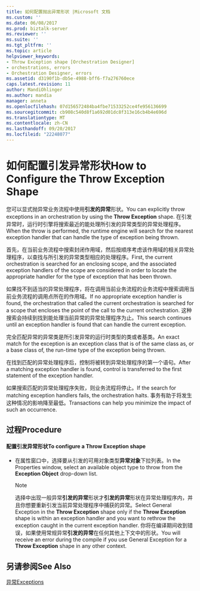 ```yaml
---
title: 如何配置抛出异常形状 |Microsoft 文档
ms.custom: ''
ms.date: 06/08/2017
ms.prod: biztalk-server
ms.reviewer: ''
ms.suite: ''
ms.tgt_pltfrm: ''
ms.topic: article
helpviewer_keywords:
- Throw Exception shape [Orchestration Designer]
- orchestrations, errors
- Orchestration Designer, errors
ms.assetid: d3190f1b-db5e-4988-bff6-f7a276760ece
caps.latest.revision: 11
author: MandiOhlinger
ms.author: mandia
manager: anneta
ms.openlocfilehash: 07d156572484ba4fbe71533252ce4fe956136699
ms.sourcegitcommit: cb908c540d8f1a692d01dc8f313e16cb4b4e696d
ms.translationtype: MT
ms.contentlocale: zh-CN
ms.lasthandoff: 09/20/2017
ms.locfileid: "22248077"
---
```

# <a name="how-to-configure-the-throw-exception-shape"></a><span data-ttu-id="79227-102">如何配置引发异常形状</span><span class="sxs-lookup"><span data-stu-id="79227-102">How to Configure the Throw Exception Shape</span></span>
<span data-ttu-id="79227-103">您可以显式抛异常业务流程中使用**引发的异常**形状。</span><span class="sxs-lookup"><span data-stu-id="79227-103">You can explicitly throw exceptions in an orchestration by using the **Throw Exception** shape.</span></span> <span data-ttu-id="79227-104">在引发异常时，运行时引擎将搜索最近的能处理所引发的异常类型的异常处理程序。</span><span class="sxs-lookup"><span data-stu-id="79227-104">When the throw is performed, the runtime engine will search for the nearest exception handler that can handle the type of exception being thrown.</span></span>  
  
 <span data-ttu-id="79227-105">首先，在当前业务流程中搜索封闭作用域，然后按顺序考虑该作用域的相关异常处理程序，以查找与所引发的异常类型相应的处理程序。</span><span class="sxs-lookup"><span data-stu-id="79227-105">First, the current orchestration is searched for an enclosing scope, and the associated exception handlers of the scope are considered in order to locate the appropriate handler for the type of exception that has been thrown.</span></span>  
  
 <span data-ttu-id="79227-106">如果找不到适当的异常处理程序，将在调用当前业务流程的业务流程中搜索调用当前业务流程的调用点所在的作用域。</span><span class="sxs-lookup"><span data-stu-id="79227-106">If no appropriate exception handler is found, the orchestration that called the current orchestration is searched for a scope that encloses the point of the call to the current orchestration.</span></span> <span data-ttu-id="79227-107">这种搜索会持续到找到能处理当前异常的异常处理程序为止。</span><span class="sxs-lookup"><span data-stu-id="79227-107">This search continues until an exception handler is found that can handle the current exception.</span></span>  
  
 <span data-ttu-id="79227-108">完全匹配异常的异常类是所引发异常的运行时类型的类或者基类。</span><span class="sxs-lookup"><span data-stu-id="79227-108">An exact match for the exception is an exception class that is of the same class as, or a base class of, the run-time type of the exception being thrown.</span></span>  
  
 <span data-ttu-id="79227-109">在找到匹配的异常处理程序后，控制将被转到异常处理程序的第一个语句。</span><span class="sxs-lookup"><span data-stu-id="79227-109">After a matching exception handler is found, control is transferred to the first statement of the exception handler.</span></span>  
  
 <span data-ttu-id="79227-110">如果搜索匹配的异常处理程序失败，则业务流程将停止。</span><span class="sxs-lookup"><span data-stu-id="79227-110">If the search for matching exception handlers fails, the orchestration halts.</span></span> <span data-ttu-id="79227-111">事务有助于将发生这种情况的影响降至最低。</span><span class="sxs-lookup"><span data-stu-id="79227-111">Transactions can help you minimize the impact of such an occurrence.</span></span>  
  
## <a name="procedure"></a><span data-ttu-id="79227-112">过程</span><span class="sxs-lookup"><span data-stu-id="79227-112">Procedure</span></span>  
  
#### <a name="to-configure-a-throw-exception-shape"></a><span data-ttu-id="79227-113">配置引发异常形状</span><span class="sxs-lookup"><span data-stu-id="79227-113">To configure a Throw Exception shape</span></span>  
  
-   <span data-ttu-id="79227-114">在属性窗口中，选择要从引发的可用对象类型**异常对象**下拉列表。</span><span class="sxs-lookup"><span data-stu-id="79227-114">In the Properties window, select an available object type to throw from the **Exception Object** drop-down list.</span></span>  
  
    > [!NOTE]
    >  <span data-ttu-id="79227-115">选择中出现一般异常**引发的异常**形状才**引发的异常**形状在异常处理程序内，并且你想要重新引发当前异常处理程序中捕获的异常。</span><span class="sxs-lookup"><span data-stu-id="79227-115">Select General Exception in the **Throw Exception** shape only if the **Throw Exception** shape is within an exception handler and you want to rethrow the exception caught in the current exception handler.</span></span> <span data-ttu-id="79227-116">你将在编译期间收到错误，如果使用常规异常**引发的异常**在任何其他上下文中的形状。</span><span class="sxs-lookup"><span data-stu-id="79227-116">You will receive an error during the compile if you use General Exception for a **Throw Exception** shape in any other context.</span></span>  
  
## <a name="see-also"></a><span data-ttu-id="79227-117">另请参阅</span><span class="sxs-lookup"><span data-stu-id="79227-117">See Also</span></span>  
 [<span data-ttu-id="79227-118">异常</span><span class="sxs-lookup"><span data-stu-id="79227-118">Exceptions</span></span>](../core/exceptions.md)